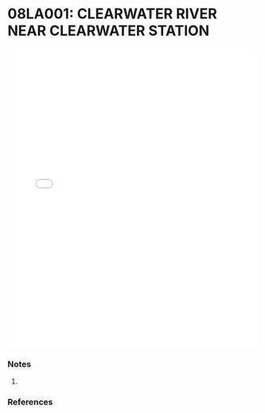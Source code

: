 # 08LA001: CLEARWATER RIVER NEAR CLEARWATER STATION

<iframe src="/_static/stations/08LA001_fdc.html" width="100%" height="600" frameborder="0"></iframe>

### Notes
1. 

### References

